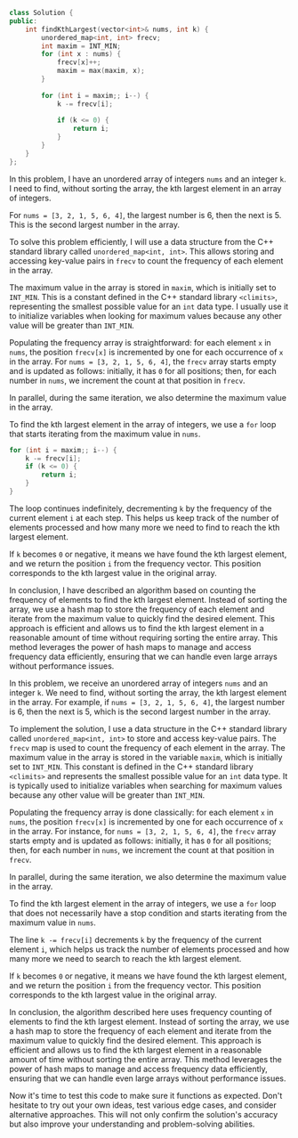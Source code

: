 ```cpp
class Solution {
public:
    int findKthLargest(vector<int>& nums, int k) {
        unordered_map<int, int> frecv;
        int maxim = INT_MIN;
        for (int x : nums) {
            frecv[x]++;
            maxim = max(maxim, x);
        }
    
        for (int i = maxim;; i--) {
            k -= frecv[i];
            
            if (k <= 0) {
                return i;
            }
        }
    }
};
```

In this problem, I have an unordered array of integers `nums` and an integer `k`. I need to find, without sorting the array, the kth largest element in an array of integers.

For `nums = [3, 2, 1, 5, 6, 4]`, the largest number is 6, then the next is 5. This is the second largest number in the array.

To solve this problem efficiently, I will use a data structure from the C++ standard library called `unordered_map<int, int>`. This allows storing and accessing key-value pairs in `frecv` to count the frequency of each element in the array.

The maximum value in the array is stored in `maxim`, which is initially set to `INT_MIN`. This is a constant defined in the C++ standard library `<climits>`, representing the smallest possible value for an `int` data type. I usually use it to initialize variables when looking for maximum values because any other value will be greater than `INT_MIN`.

Populating the frequency array is straightforward: for each element `x` in `nums`, the position `frecv[x]` is incremented by one for each occurrence of `x` in the array. For `nums = [3, 2, 1, 5, 6, 4]`, the `frecv` array starts empty and is updated as follows: initially, it has `0` for all positions; then, for each number in `nums`, we increment the count at that position in `frecv`.

In parallel, during the same iteration, we also determine the maximum value in the array.

To find the kth largest element in the array of integers, we use a `for` loop that starts iterating from the maximum value in `nums`.

```cpp
for (int i = maxim;; i--) {
    k -= frecv[i];
    if (k <= 0) {
        return i;
    }
}
```

The loop continues indefinitely, decrementing `k` by the frequency of the current element `i` at each step. This helps us keep track of the number of elements processed and how many more we need to find to reach the kth largest element. 

If `k` becomes `0` or negative, it means we have found the kth largest element, and we return the position `i` from the frequency vector. This position corresponds to the kth largest value in the original array.

In conclusion, I have described an algorithm based on counting the frequency of elements to find the kth largest element. Instead of sorting the array, we use a hash map to store the frequency of each element and iterate from the maximum value to quickly find the desired element. This approach is efficient and allows us to find the kth largest element in a reasonable amount of time without requiring sorting the entire array. This method leverages the power of hash maps to manage and access frequency data efficiently, ensuring that we can handle even large arrays without performance issues.

In this problem, we receive an unordered array of integers `nums` and an integer `k`. We need to find, without sorting the array, the kth largest element in the array. For example, if `nums = [3, 2, 1, 5, 6, 4]`, the largest number is 6, then the next is 5, which is the second largest number in the array.

To implement the solution, I use a data structure in the C++ standard library called `unordered_map<int, int>` to store and access key-value pairs. The `frecv` map is used to count the frequency of each element in the array. The maximum value in the array is stored in the variable `maxim`, which is initially set to `INT_MIN`. This constant is defined in the C++ standard library `<climits>` and represents the smallest possible value for an `int` data type. It is typically used to initialize variables when searching for maximum values because any other value will be greater than `INT_MIN`.

Populating the frequency array is done classically: for each element `x` in `nums`, the position `frecv[x]` is incremented by one for each occurrence of `x` in the array. For instance, for `nums = [3, 2, 1, 5, 6, 4]`, the `frecv` array starts empty and is updated as follows: initially, it has `0` for all positions; then, for each number in `nums`, we increment the count at that position in `frecv`.

In parallel, during the same iteration, we also determine the maximum value in the array.

To find the kth largest element in the array of integers, we use a `for` loop that does not necessarily have a stop condition and starts iterating from the maximum value in `nums`.

The line `k -= frecv[i]` decrements `k` by the frequency of the current element `i`, which helps us track the number of elements processed and how many more we need to search to reach the kth largest element.

If `k` becomes `0` or negative, it means we have found the kth largest element, and we return the position `i` from the frequency vector. This position corresponds to the kth largest value in the original array.

In conclusion, the algorithm described here uses frequency counting of elements to find the kth largest element. Instead of sorting the array, we use a hash map to store the frequency of each element and iterate from the maximum value to quickly find the desired element. This approach is efficient and allows us to find the kth largest element in a reasonable amount of time without sorting the entire array. This method leverages the power of hash maps to manage and access frequency data efficiently, ensuring that we can handle even large arrays without performance issues.

Now it's time to test this code to make sure it functions as expected. Don't hesitate to try out your own ideas, test various edge cases, and consider alternative approaches. This will not only confirm the solution's accuracy but also improve your understanding and problem-solving abilities.